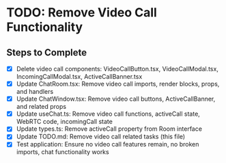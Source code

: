 # TODO: Remove Video Call Functionality

## Steps to Complete

- [x] Delete video call components: VideoCallButton.tsx, VideoCallModal.tsx, IncomingCallModal.tsx, ActiveCallBanner.tsx
- [x] Update ChatRoom.tsx: Remove video call imports, render blocks, props, and handlers
- [x] Update ChatWindow.tsx: Remove video call buttons, ActiveCallBanner, and related props
- [x] Update useChat.ts: Remove video call functions, activeCall state, WebRTC code, incomingCall state
- [x] Update types.ts: Remove activeCall property from Room interface
- [x] Update TODO.md: Remove video call related tasks (this file)
- [x] Test application: Ensure no video call features remain, no broken imports, chat functionality works
